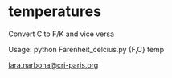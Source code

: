 # temperatures
Convert C to F/K and vice versa

Usage:
    python Farenheit_celcius.py {F,C} temp

<lara.narbona@cri-paris.org>

